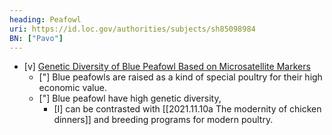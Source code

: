 ```yaml
---
heading: Peafowl
uri: https://id.loc.gov/authorities/subjects/sh85098984
BN: ["Pavo"]
---
```


- [v] [Genetic Diversity of Blue Peafowl Based on Microsatellite Markers](https://www.semanticscholar.org/paper/d80f28809e9522b234707a968ae8ea4c74d8c317)
	* ["] Blue peafowls are raised as a kind of special poultry for their high economic value.
	* ["] Blue peafowl have high genetic diversity, 
		* [I] can be contrasted with [[2021.11.10a The modernity of chicken dinners]] and breeding programs for modern poultry.